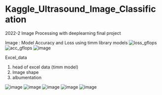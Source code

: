 # Kaggle_Ultrasound_Image_Classification
2022-2 Image Processing with deeplearning final project

Image : Model Accuracy and Loss using timm library models
![loss_gflops](https://user-images.githubusercontent.com/38518648/206941861-f0c0fa71-1637-496a-a9a1-cedd8101b145.png)
![acc_gflops](https://user-images.githubusercontent.com/38518648/206941862-4bdd51e8-6e30-45a4-b6c2-38d35c007e03.png)
![image](https://user-images.githubusercontent.com/38518648/206948817-bc69f926-fdf6-4ef4-8992-101bf53d6148.png)


Excel_data

1. head of excel data (timm model)
2. Image shape 
3. albumentation 

![image](https://user-images.githubusercontent.com/38518648/206944459-fde8c660-8450-4db7-9f9c-b961954d6318.png)
![image](https://user-images.githubusercontent.com/38518648/206944536-6f8e2156-e19f-421b-b619-87e5b608ab6c.png)
![image](https://user-images.githubusercontent.com/38518648/206947614-68d3ceec-5312-46a6-8c8f-991240a47aa1.png)
![image](https://user-images.githubusercontent.com/38518648/206948896-a09736dc-a2cb-43b0-bd88-77d94bb5e963.png)
![image](https://user-images.githubusercontent.com/38518648/206948907-3195563a-21c4-427a-8971-f18f1cbe924d.png)

